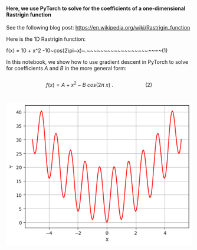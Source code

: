 
####  Here, we use PyTorch to solve for the coefficients of a one-dimensional Rastrigin function

See the following blog post: 
https://en.wikipedia.org/wiki/Rastrigin_function


Here is the 1D Rastrigin function:

f(x) = 10 + x^2 -10~cos(2\pi~x)~.~~~~~~~~~~~~~~~~~~~~~~(1)


In this notebook, we show how to use gradient descent in PyTorch to solve for coefficients $A$ and $B$ in the more general form:
<br>
<br>
$$
f(x) = A + x^2 -B~cos(2\pi~x)~.~~~~~~~~~~~~~~~~~~~~~~(2)
$$
<br>

![Signal](https://github.com/michaelalex94536/PyTorchProjects/blob/main/Rastrigin/images/Rastrigin.png)
